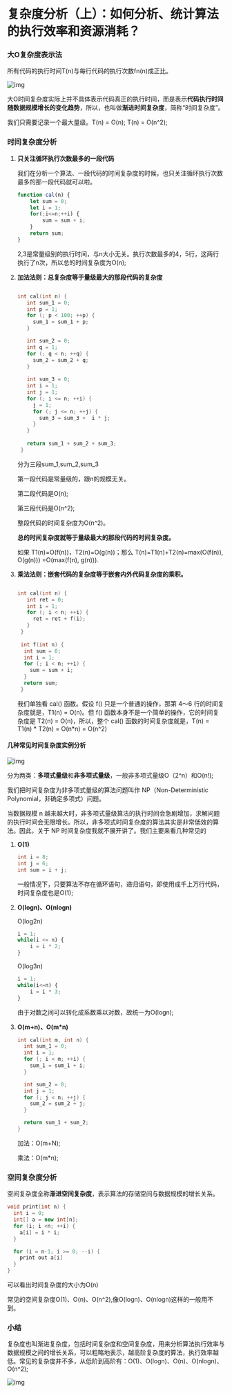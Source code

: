 # 复杂度分析（上）：如何分析、统计算法的执行效率和资源消耗？

### 大O复杂度表示法

所有代码的执行时间T(n)与每行代码的执行次数fn(n)成正比。

![img](https://static001.geekbang.org/resource/image/22/ef/22900968aa2b190072c985a08b0e92ef.png)

大O时间复杂度实际上并不具体表示代码真正的执行时间，而是表示**代码执行时间随数据规模增长的变化趋势**，所以，也叫做**渐进时间复杂度**，简称“时间复杂度”。

我们只需要记录一个最大量级。T(n) = O(n); T(n) = O(n^2);

### 时间复杂度分析

1. **只关注循环执行次数最多的一段代码**

   我们在分析一个算法、一段代码的时间复杂度的时候，也只关注循环执行次数最多的那一段代码就可以啦。

   ```js
   function cal(n) {
       let sum = 0;
       let i = 1;
       for(;i<=n;++i) {
           sum = sum + i;
       }
       return sum;
   }
   ```

   2,3是常量级别的执行时间，与n大小无关。执行次数最多的4，5行，这两行执行了n次，所以总的时间复杂度为O(n);

2. **加法法则：总复杂度等于量级最大的那段代码的复杂度**

   ```c++
   
   int cal(int n) {
      int sum_1 = 0;
      int p = 1;
      for (; p < 100; ++p) {
        sum_1 = sum_1 + p;
      }
   
      int sum_2 = 0;
      int q = 1;
      for (; q < n; ++q) {
        sum_2 = sum_2 + q;
      }
    
      int sum_3 = 0;
      int i = 1;
      int j = 1;
      for (; i <= n; ++i) {
        j = 1; 
        for (; j <= n; ++j) {
          sum_3 = sum_3 +  i * j;
        }
      }
    
      return sum_1 + sum_2 + sum_3;
    }
   ```

   分为三段sum_1,sum_2,sum_3

   第一段代码是常量级的，跟n的规模无关。

   第二段代码是O(n);

   第三段代码是O(n^2);

   整段代码的时间复杂度为O(n^2)。

   **总的时间复杂度就等于量级最大的那段代码的时间复杂度。**

   如果 T1(n)=O(f(n))，T2(n)=O(g(n))；那么 T(n)=T1(n)+T2(n)=max(O(f(n)), O(g(n))) =O(max(f(n), g(n))).

3. **乘法法则：嵌套代码的复杂度等于嵌套内外代码复杂度的乘积。**

   ```c++
   
   int cal(int n) {
      int ret = 0; 
      int i = 1;
      for (; i < n; ++i) {
        ret = ret + f(i);
      } 
    } 
    
    int f(int n) {
     int sum = 0;
     int i = 1;
     for (; i < n; ++i) {
       sum = sum + i;
     } 
     return sum;
    }
   ```

   我们单独看 cal() 函数。假设 f() 只是一个普通的操作，那第 4～6 行的时间复杂度就是，T1(n) = O(n)。但 f() 函数本身不是一个简单的操作，它的时间复杂度是 T2(n) = O(n)，所以，整个 cal() 函数的时间复杂度就是，T(n) = T1(n) * T2(n) = O(n*n) = O(n^2)

#### 几种常见时间复杂度实例分析

![img](https://static001.geekbang.org/resource/image/37/0a/3723793cc5c810e9d5b06bc95325bf0a.jpg)

分为两类：**多项式量级**和**非多项式量级**，一般非多项式量级O（2^n）和O(n!);

我们把时间复杂度为非多项式量级的算法问题叫作 NP（Non-Deterministic Polynomial，非确定多项式）问题。

当数据规模 n 越来越大时，非多项式量级算法的执行时间会急剧增加，求解问题的执行时间会无限增长。所以，非多项式时间复杂度的算法其实是非常低效的算法。因此，关于 NP 时间复杂度我就不展开讲了。我们主要来看几种常见的

1. **O(1)**

   ```c++
   int i = 8;
   int j = 6;
   int sum = i + j;
   ```

   一般情况下，只要算法不存在循环语句，递归语句，即使用成千上万行代码，时间复杂度也是O(1);

2. **O(logn)、O(nlogn)**

   O(log2n)

   ```js
   i = 1;
   while(i <= n) {
       i = i * 2;
   }
   ```

   O(log3n)

   ```js
   i = 1;
   while(i<=n) {
       i = i * 3;
   }
   ```

   由于对数之间可以转化成系数乘以对数，故统一为O(logn);

3. **O(m+n)、O(m*n)**

   ```c++
   int cal(int m, int n) {
     int sum_1 = 0;
     int i = 1;
     for (; i < m; ++i) {
       sum_1 = sum_1 + i;
     }
   
     int sum_2 = 0;
     int j = 1;
     for (; j < n; ++j) {
       sum_2 = sum_2 + j;
     }
   
     return sum_1 + sum_2;
   }
   ```

   加法：O(m+N);

   乘法：O(m*n);

### 空间复杂度分析

空间复杂度全称**渐进空间复杂度**，表示算法的存储空间与数据规模的增长关系。

```c++
void print(int n) {
  int i = 0;
  int[] a = new int[n];
  for (i; i <n; ++i) {
    a[i] = i * i;
  }

  for (i = n-1; i >= 0; --i) {
    print out a[i]
  }
}
```

可以看出时间复杂度的大小为O(n)

常见的空间复杂度O(1)、O(n)、O(n^2),像O(logn)、O(nlogn)这样的一般用不到。

### 小结

复杂度也叫渐进复杂度，包括时间复杂度和空间复杂度，用来分析算法执行效率与数据规模之间的增长关系，可以粗略地表示，越高阶复杂度的算法，执行效率越低。常见的复杂度并不多，从低阶到高阶有：O(1)、O(logn)、O(n)、O(nlogn)、O(n^2);

![img](https://static001.geekbang.org/resource/image/49/04/497a3f120b7debee07dc0d03984faf04.jpg)